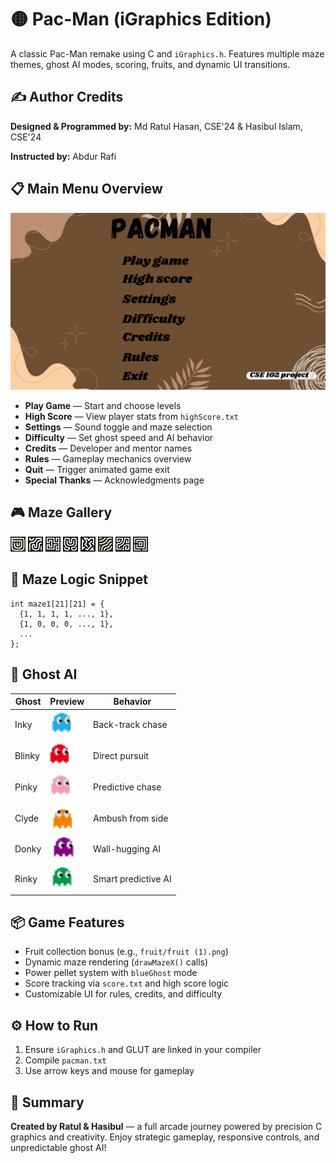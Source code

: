 <!DOCTYPE html>
<html lang="en">
<head>
  <meta charset="UTF-8" />
  <title>Pac-Man — iGraphics Edition</title>
  <link rel="stylesheet" href="style.css" />
</head>
<body>

  <h1>🟡 Pac-Man (iGraphics Edition)</h1>
  <p>A classic Pac-Man remake using C and <code>iGraphics.h</code>. Features multiple maze themes, ghost AI modes, scoring, fruits, and dynamic UI transitions.</p>

  <section id="author">
    <h2>✍️ Author Credits</h2>
    <p><strong>Designed & Programmed by:</strong> Md Ratul Hasan, CSE'24 & Hasibul Islam, CSE'24</p>
    <p><strong>Instructed by:</strong> Abdur Rafi</p>
  </section>

  <section id="menu">
    <h2>📋 Main Menu Overview</h2>
    <img src="menu image/PACMAN.png" alt="Main Menu Screenshot" />
    <ul>
      <li><strong>Play Game</strong> — Start and choose levels</li>
      <li><strong>High Score</strong> — View player stats from <code>highScore.txt</code></li>
      <li><strong>Settings</strong> — Sound toggle and maze selection</li>
      <li><strong>Difficulty</strong> — Set ghost speed and AI behavior</li>
      <li><strong>Credits</strong> — Developer and mentor names</li>
      <li><strong>Rules</strong> — Gameplay mechanics overview</li>
      <li><strong>Quit</strong> — Trigger animated game exit</li>
      <li><strong>Special Thanks</strong> — Acknowledgments page</li>
    </ul>
  </section>

  <section id="maze-gallery">
    <h2>🎮 Maze Gallery</h2>
    <div class="maze-grid">
      <img src="mazeDesignImage/pixel.png" alt="Pixel Maze" />
      <img src="mazeDesignImage/nebula.png" alt="Nebula Maze" />
      <img src="mazeDesignImage/spectral.png" alt="Spectral Maze" />
      <img src="mazeDesignImage/psi.png" alt="Psi Maze" />
      <img src="mazeDesignImage/crack.png" alt="Crack Maze" />
      <img src="mazeDesignImage/echo.png" alt="Echo Maze" />
      <img src="mazeDesignImage/phantom.png" alt="Phantom Maze" />
      <img src="mazeDesignImage/spiral.png" alt="Spiral Maze" />
    </div>
  </section>

  <section id="maze-logic">
    <h2>🧱 Maze Logic Snippet</h2>
    <pre><code>int maze1[21][21] = {
  {1, 1, 1, 1, ..., 1},
  {1, 0, 0, 0, ..., 1},
  ...
};</code></pre>
  </section>

  <section id="ghost-ai">
    <h2>👾 Ghost AI</h2>
    <table>
      <thead>
        <tr><th>Ghost</th><th>Preview</th><th>Behavior</th></tr>
      </thead>
      <tbody>
        <tr><td>Inky</td><td><img src="inky/inky (1).png" width="40" /></td><td>Back-track chase</td></tr>
        <tr><td>Blinky</td><td><img src="blinky/blinky (1).png" width="40" /></td><td>Direct pursuit</td></tr>
        <tr><td>Pinky</td><td><img src="pinky/pinky (1).png" width="40" /></td><td>Predictive chase</td></tr>
        <tr><td>Clyde</td><td><img src="clyde/clyde (1).png" width="40" /></td><td>Ambush from side</td></tr>
        <tr><td>Donky</td><td><img src="donky/donky1.png" width="40" /></td><td>Wall-hugging AI</td></tr>
        <tr><td>Rinky</td><td><img src="rinky/rinky1.png" width="40" /></td><td>Smart predictive AI</td></tr>
      </tbody>
    </table>
  </section>

  <section id="features">
    <h2>📦 Game Features</h2>
    <ul>
      <li>Fruit collection bonus (e.g., <code>fruit/fruit (1).png</code>)</li>
      <li>Dynamic maze rendering (<code>drawMazeX()</code> calls)</li>
      <li>Power pellet system with <code>blueGhost</code> mode</li>
      <li>Score tracking via <code>score.txt</code> and high score logic</li>
      <li>Customizable UI for rules, credits, and difficulty</li>
    </ul>
  </section>

  <section id="instructions">
    <h2>⚙️ How to Run</h2>
    <ol>
      <li>Ensure <code>iGraphics.h</code> and GLUT are linked in your compiler</li>
      <li>Compile <code>pacman.txt</code></li>
      <li>Use arrow keys and mouse for gameplay</li>
    </ol>
  </section>

  <section id="footer">
    <h2>🎉 Summary</h2>
    <p><strong>Created by Ratul & Hasibul</strong> — a full arcade journey powered by precision C graphics and creativity. Enjoy strategic gameplay, responsive controls, and unpredictable ghost AI!</p>
  </section>

</body>
</html>
